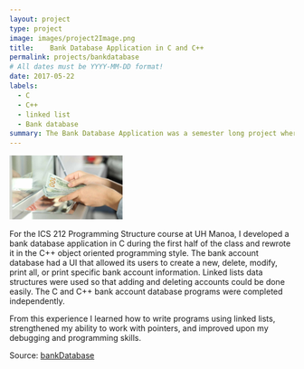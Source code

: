 ```yaml
---
layout: project
type: project
image: images/project2Image.png
title:    Bank Database Application in C and C++
permalink: projects/bankdatabase
# All dates must be YYYY-MM-DD format!
date: 2017-05-22
labels:
  - C
  - C++
  - linked list
  - Bank database
summary: The Bank Database Application was a semester long project where accounts were added, deleted, and modified using linked lists in C and C++.
---
```

<img class="ui right floated circular image" src="../images/bankIntro.jpg" style="max-width: 200px;" style="max-height: 200px;"/><br/>

For the ICS 212 Programming Structure course at UH Manoa, I developed a bank database application in C during the first half of the class and rewrote it in the C++ object oriented programming style. The bank account database had a UI that allowed its users to create a new, delete, modify, print all, or print specific bank account information. Linked lists data structures were used so that adding and deleting accounts could be done easily. The C and C++ bank account database programs were completed independently.<br/>

From this experience I learned how to write programs using linked lists, strengthened my ability to work with pointers, and improved upon my debugging and programming skills. <br/>

Source: <a href="https://github.com/victoria-soto/bankDatabase"><i class="large github icon"></i>bankDatabase</a>



